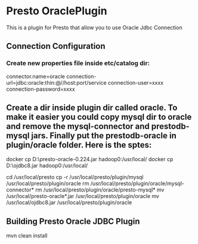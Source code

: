# Presto OraclePlugin

This is a plugin for Presto that allow you to use Oracle Jdbc Connection

## Connection Configuration

### Create new properties file inside etc/catalog dir:

connector.name=oracle
connection-url=jdbc:oracle:thin:@//host:port/service
connection-user=xxxx
connection-password=xxxx

## Create a dir inside plugin dir called oracle. To make it easier you could copy mysql dir to oracle and remove the mysql-connector and prestodb-mysql jars. Finally put the prestodb-oracle in plugin/oracle folder. Here is the sptes:

docker cp D:\presto-oracle-0.224.jar hadoop0:/usr/local/
docker cp D:\ojdbc8.jar hadoop0:/usr/local/

cd /usr/local/presto
cp -r /usr/local/presto/plugin/mysql /usr/local/presto/plugin/oracle
rm /usr/local/presto/plugin/oracle/mysql-connector*
rm /usr/local/presto/plugin/oracle/presto-mysql*
mv /usr/local/presto-oracle*.jar /usr/local/presto/plugin/oracle
mv /usr/local/ojdbc8.jar /usr/local/presto/plugin/oracle

## Building Presto Oracle JDBC Plugin
mvn clean install

